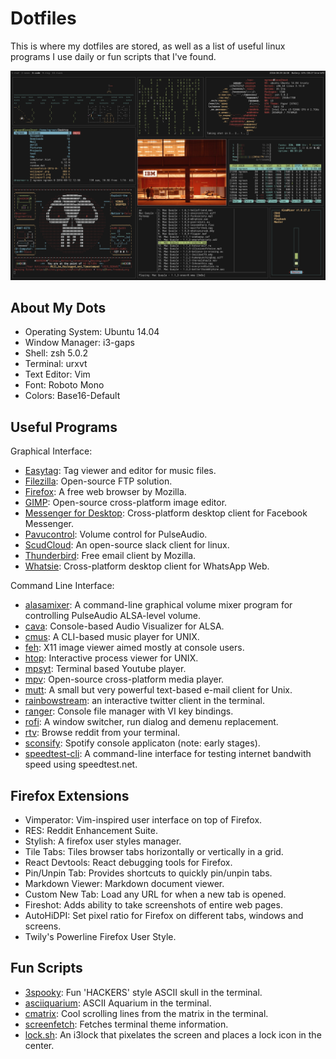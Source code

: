 # Dotfiles

This is where my dotfiles are stored, as well as a list of useful
linux programs I use daily or fun scripts that I've found.

![screenfetch](screenfetch.png)


## About My Dots

- Operating System: Ubuntu 14.04
- Window Manager: i3-gaps
- Shell: zsh 5.0.2
- Terminal: urxvt
- Text Editor: Vim
- Font: Roboto Mono
- Colors: Base16-Default




## Useful Programs

Graphical Interface:

- [Easytag](https://wiki.gnome.org/Apps/EasyTAG): Tag viewer and editor for
  music files.
- [Filezilla](https://filezilla-project.org/): Open-source FTP solution.
- [Firefox](https://www.mozilla.org/en-GB/firefox/new/): A free web browser by
  Mozilla.
- [GIMP](https://www.gimp.org/): Open-source cross-platform image editor.
- [Messenger for Desktop](https://messengerfordesktop.com/): Cross-platform
  desktop client for Facebook Messenger.
- [Pavucontrol](https://apps.ubuntu.com/cat/applications/pavucontrol/): Volume
  control for PulseAudio.
- [ScudCloud](https://github.com/raelgc/scudcloud): An open-source
  slack client for linux.
- [Thunderbird](https://www.mozilla.org/en-GB/thunderbird/): Free email client
  by Mozilla.
- [Whatsie](https://whatsie.chat/): Cross-platform desktop client for WhatsApp Web.

Command Line Interface:

- [alasamixer](https://wiki.ubuntu.com/Audio/Alsamixer): A command-line
  graphical volume mixer program for controlling PulseAudio ALSA-level volume.
- [cava](https://github.com/karlstav/cava): Console-based Audio Visualizer for
  ALSA.
- [cmus](https://cmus.github.io/#home): A CLI-based music player for UNIX.
- [feh](https://feh.finalrewind.org/): X11 image viewer aimed mostly at console
  users.
- [htop](http://hisham.hm/htop/): Interactive process viewer for UNIX.
- [mpsyt](https://github.com/mps-youtube/mps-youtube): Terminal based
  Youtube player.
- [mpv](https://mpv.io/): Open-source cross-platform media player.
- [mutt](http://www.mutt.org/): A small but very powerful text-based 
  e-mail client for Unix.
- [rainbowstream](http://www.rainbowstream.org/): an interactive twitter client
  in the terminal.
- [ranger](http://ranger.nongnu.org/): Console file manager with VI key
  bindings.
- [rofi](https://davedavenport.github.io/rofi/): A window switcher, run dialog
  and demenu replacement.
- [rtv](https://github.com/michael-lazar/rtv): Browse reddit from your terminal.
- [sconsify](https://github.com/fabiofalci/sconsify): Spotify console applicaton
  (note: early stages).
- [speedtest-cli](https://github.com/sivel/speedtest-cli): A command-line 
  interface for testing internet bandwith speed using speedtest.net.


## Firefox Extensions

- Vimperator: Vim-inspired user interface on top of Firefox.
- RES: Reddit Enhancement Suite.
- Stylish: A firefox user styles manager.
- Tile Tabs: Tiles browser tabs horizontally or vertically in a grid.
- React Devtools: React debugging tools for Firefox.
- Pin/Unpin Tab: Provides shortcuts to quickly pin/unpin tabs.
- Markdown Viewer: Markdown document viewer.
- Custom New Tab: Load any URL for when a new tab is opened.
- Fireshot: Adds ability to take screenshots of entire web pages.
- AutoHiDPI: Set pixel ratio for Firefox on different tabs, windows and screens.
- Twily's Powerline Firefox User Style.


## Fun Scripts

- [3spooky](https://github.com/nathanielgreen/dotfiles/blob/master/funscripts/3spooky.lua): 
  Fun 'HACKERS' style ASCII skull in the terminal.
- [asciiquarium](https://github.com/cmatsuoka/asciiquarium): ASCII Aquarium in
  the terminal.
- [cmatrix](http://www.asty.org/cmatrix/): Cool scrolling lines from the matrix
  in the terminal.
- [screenfetch](https://github.com/KittyKatt/screenFetch): Fetches terminal theme information.
- [lock.sh](https://github.com/nathanielgreen/dotfiles/blob/master/funscripts/lock.sh): 
  An i3lock that pixelates the screen and places a lock icon in the center.
